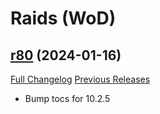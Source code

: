 # <DBM Mod> Raids (WoD)

## [r80](https://github.com/DeadlyBossMods/DBM-WoD/tree/r80) (2024-01-16)
[Full Changelog](https://github.com/DeadlyBossMods/DBM-WoD/compare/r79...r80) [Previous Releases](https://github.com/DeadlyBossMods/DBM-WoD/releases)

- Bump tocs for 10.2.5  
